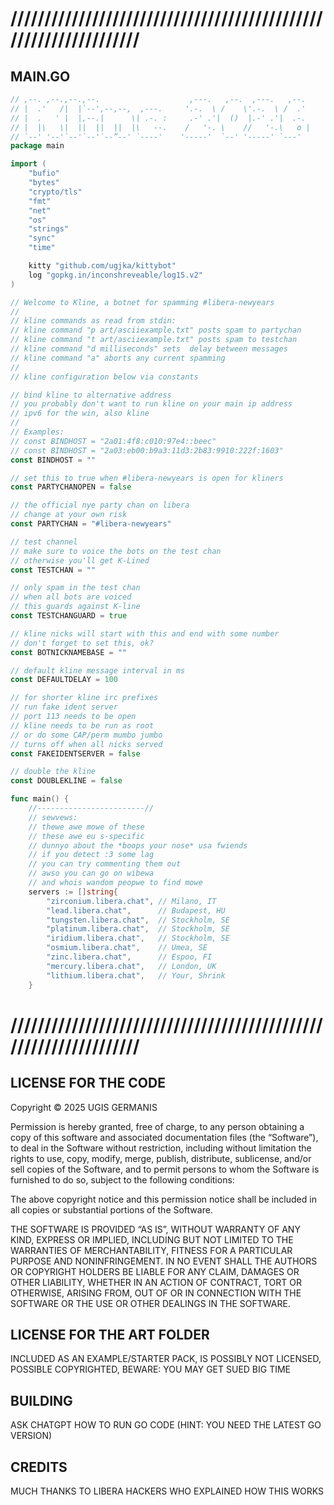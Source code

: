 # /////////////////////////////////////////////////////////////////

## MAIN.GO

```go
// ,--. ,--.,--.,--.                    ,---.   ,--.  ,---.   ,--.
// |  .'   /|  |`--',--,--,  ,---.     '.-.  \ /    \'.-.  \ /  .'
// |  .   ' |  |,--.|      \| .-. :     .-' .'|  ()  |.-' .'|  .-.
// |  |\   \|  ||  ||  ||  |\   --.    /   '-. \    //   '-.\   o |
// `--' '--'`--'`--'`--”--' `----'    '-----'  `--' '-----' `---'
package main

import (
	"bufio"
	"bytes"
	"crypto/tls"
	"fmt"
	"net"
	"os"
	"strings"
	"sync"
	"time"

	kitty "github.com/ugjka/kittybot"
	log "gopkg.in/inconshreveable/log15.v2"
)

// Welcome to Kline, a botnet for spamming #libera-newyears
//
// kline commands as read from stdin:
// kline command "p art/asciiexample.txt" posts spam to partychan
// kline command "t art/asciiexample.txt" posts spam to testchan
// kline command "d milliseconds" sets  delay between messages
// kline command "a" aborts any current spamming
//
// kline configuration below via constants

// bind kline to alternative address
// you probably don't want to run kline on your main ip address
// ipv6 for the win, also kline
//
// Examples:
// const BINDHOST = "2a01:4f8:c010:97e4::beec"
// const BINDHOST = "2a03:eb00:b9a3:11d3:2b83:9910:222f:1603"
const BINDHOST = ""

// set this to true when #libera-newyears is open for kliners
const PARTYCHANOPEN = false

// the official nye party chan on libera
// change at your own risk
const PARTYCHAN = "#libera-newyears"

// test channel
// make sure to voice the bots on the test chan
// otherwise you'll get K-Lined
const TESTCHAN = ""

// only spam in the test chan
// when all bots are voiced
// this guards against K-line
const TESTCHANGUARD = true

// kline nicks will start with this and end with some number
// don't forget to set this, ok?
const BOTNICKNAMEBASE = ""

// default kline message interval in ms
const DEFAULTDELAY = 100

// for shorter kline irc prefixes
// run fake ident server
// port 113 needs to be open
// kline needs to be run as root
// or do some CAP/perm mumbo jumbo
// turns off when all nicks served
const FAKEIDENTSERVER = false

// double the kline
const DOUBLEKLINE = false

func main() {
	//------------------------//
	// sewvews:
	// thewe awe mowe of these
	// these awe eu s-specific
	// dunnyo about the *boops your nose* usa fwiends
	// if you detect :3 some lag
	// you can try commenting them out
	// awso you can go on wibewa
	// and whois wandom peopwe to find mowe
	servers := []string{
		"zirconium.libera.chat", // Milano, IT
		"lead.libera.chat",      // Budapest, HU
		"tungsten.libera.chat",  // Stockholm, SE
		"platinum.libera.chat",  // Stockholm, SE
		"iridium.libera.chat",   // Stockholm, SE
		"osmium.libera.chat",    // Umea, SE
		"zinc.libera.chat",      // Espoo, FI
		"mercury.libera.chat",   // London, UK
		"lithium.libera.chat",   // Your, Shrink
	}

```

# /////////////////////////////////////////////////////////////////

## LICENSE FOR THE CODE

Copyright © 2025 UGIS GERMANIS

Permission is hereby granted, free of charge, to any person obtaining a copy of this software and associated documentation files (the “Software”), to deal in the Software without restriction, including without limitation the rights to use, copy, modify, merge, publish, distribute, sublicense, and/or sell copies of the Software, and to permit persons to whom the Software is furnished to do so, subject to the following conditions:

The above copyright notice and this permission notice shall be included in all copies or substantial portions of the Software.

THE SOFTWARE IS PROVIDED “AS IS”, WITHOUT WARRANTY OF ANY KIND, EXPRESS OR IMPLIED, INCLUDING BUT NOT LIMITED TO THE WARRANTIES OF MERCHANTABILITY, FITNESS FOR A PARTICULAR PURPOSE AND NONINFRINGEMENT. IN NO EVENT SHALL THE AUTHORS OR COPYRIGHT HOLDERS BE LIABLE FOR ANY CLAIM, DAMAGES OR OTHER LIABILITY, WHETHER IN AN ACTION OF CONTRACT, TORT OR OTHERWISE, ARISING FROM, OUT OF OR IN CONNECTION WITH THE SOFTWARE OR THE USE OR OTHER DEALINGS IN THE SOFTWARE.

## LICENSE FOR THE ART FOLDER

INCLUDED AS AN EXAMPLE/STARTER PACK, IS POSSIBLY NOT LICENSED, POSSIBLE COPYRIGHTED, BEWARE: YOU MAY GET SUED BIG TIME

## BUILDING

ASK CHATGPT HOW TO RUN GO CODE (HINT: YOU NEED THE LATEST GO VERSION)

## CREDITS

MUCH THANKS TO LIBERA HACKERS WHO EXPLAINED HOW THIS WORKS